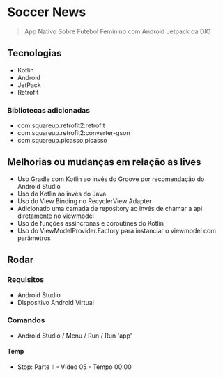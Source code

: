 # Soccer News

> App Nativo Sobre Futebol Feminino com Android Jetpack da DIO

## Tecnologias

- Kotlin
- Android
- JetPack
- Retrofit

### Bibliotecas adicionadas

- com.squareup.retrofit2:retrofit
- com.squareup.retrofit2:converter-gson
- com.squareup.picasso:picasso

## Melhorias ou mudanças em relação as lives

- Uso Gradle com Kotlin ao invés do Groove por recomendação do Android Studio
- Uso do Kotlin ao invés do Java
- Uso do View Binding no RecyclerView Adapter
- Adicionado uma camada de repository ao invés de chamar a api diretamente no viewmodel
- Uso de funções assíncronas e coroutines do Kotlin
- Uso do ViewModelProvider.Factory para instanciar o viewmodel com parâmetros

## Rodar

### Requisitos

- Android Studio
- Dispositivo Android Virtual

### Comandos

- Android Studio / Menu / Run / Run 'app'

#### Temp

- Stop: Parte II - Vídeo 05 - Tempo 00:00
